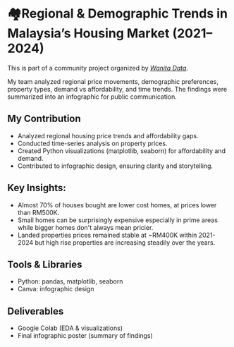 # 🏘️Regional & Demographic Trends in Malaysia’s Housing Market (2021–2024)

This is part of a community project organized by *[Wanita Data](https://www.linkedin.com/posts/wanitadata_and-our-final-group-for-the-data-projects-activity-7369902336917315584-BNjd?utm_source=share&utm_medium=member_desktop&rcm=ACoAADS-q9MBB4wzFiHkUq3nQUZ8gSQ0cdoIt9A)*.

My team analyzed regional price movements, demographic preferences, property types, demand vs affordability, and time trends. The findings were summarized into an infographic for public communication.

## My Contribution
- Analyzed regional housing price trends and affordability gaps.
- Conducted time-series analysis on property prices.
- Created Python visualizations (matplotlib, seaborn) for affordability and demand.
- Contributed to infographic design, ensuring clarity and storytelling.

## Key Insights:
- Almost 70% of houses bought are lower cost homes, at prices lower than RM500K.
- Small homes can be surprisingly expensive especially in prime areas while bigger homes don't always mean pricier.
- Landed properties prices remained stable at ~RM400K within 2021-2024 but high rise properties are increasing steadily over the years.

## Tools & Libraries
- Python: pandas, matplotlib, seaborn
- Canva: infographic design

## Deliverables
- Google Colab (EDA & visualizations)
- Final infographic poster (summary of findings)
